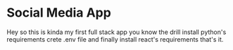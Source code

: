 # Social Media App
Hey so this is kinda my first full stack app you know the drill install python's requirements crete .env file and finally install react's requirements that's it.
